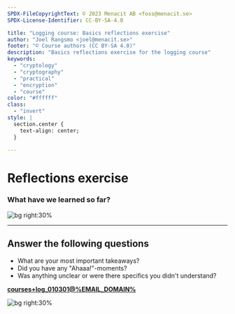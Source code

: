 ```yaml
---
SPDX-FileCopyrightText: © 2023 Menacit AB <foss@menacit.se>
SPDX-License-Identifier: CC-BY-SA-4.0

title: "Logging course: Basics reflections exercise"
author: "Joel Rangsmo <joel@menacit.se>"
footer: "© Course authors (CC BY-SA 4.0)"
description: "Basics reflections exercise for the logging course"
keywords:
  - "cryptology"
  - "cryptography"
  - "practical"
  - "encryption"
  - "course"
color: "#ffffff"
class:
  - "invert"
style: |
  section.center {
    text-align: center;
  }

---
```

<!-- _footer: "%ATTRIBUTION_PREFIX% Austin Design (CC BY-SA 2.0)" -->
# Reflections exercise
### What have we learned so far?

![bg right:30%](images/03-abstract_cyberpunk.jpg)

---
<!-- _footer: "%ATTRIBUTION_PREFIX% Austin Design (CC BY-SA 2.0)" -->
## Answer the following questions
- What are your most important takeaways?
- Did you have any "Ahaaa!"-moments?
- Was anything unclear or were there specifics you didn't understand?
  
**[courses+log_010301@%EMAIL_DOMAIN%](mailto:courses+log_010301@%EMAIL_DOMAIN%)**

![bg right:30%](images/03-abstract_cyberpunk.jpg)
